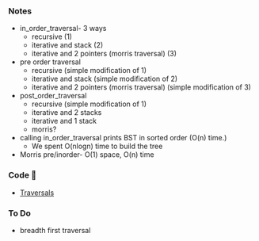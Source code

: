 ### Notes
* in_order_traversal- 3 ways
  * recursive (1)
  * iterative and stack (2)
  * iterative and 2 pointers (morris traversal) (3)
* pre order traversal
  * recursive (simple modification of 1)
  * iterative and stack (simple modification of 2)
  * iterative and 2 pointers (morris traversal) (simple modification of 3)
* post_order_traversal
  * recursive (simple modification of 1)
  * iterative and 2 stacks
  * iterative and 1 stack
  * morris?
* calling in_order_traversal prints BST in sorted order (O(n) time.)
  * We spent O(nlogn) time to build the tree
* Morris pre/inorder- O(1) space, O(n) time

### Code 🐍
* [Traversals](https://github.com/rohinarora/Algorithms/blob/master/Trees/Binary%20Search%20Trees/CLRS_Ch12/BST_traveral.py)

### To Do
* breadth first traversal
